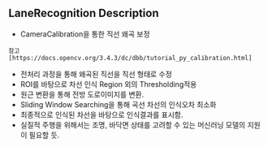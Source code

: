 ## LaneRecognition Description
- CameraCalibration을 통한 직선 왜곡 보정
```
참고 [https://docs.opencv.org/3.4.3/dc/dbb/tutorial_py_calibration.html]
```
- 전처리 과정을 통해 왜곡된 직선을 직선 형태로 수정
- ROI를 바탕으로 차선 인식 Region 외의 Thresholding적용
- 원근 변환을 통해 전방 도로이미지를 변환. 
- Sliding Window Searching을 통해 곡선 차선의 인식오차 최소화
- 최종적으로 인식된 차선을 바탕으로 인식결과를 표시함.
- 실질적 주행을 위해서는 조명, 바닥면 상태를 고려할 수 있는 머신러닝 모델의 지원이 필요할 듯.
